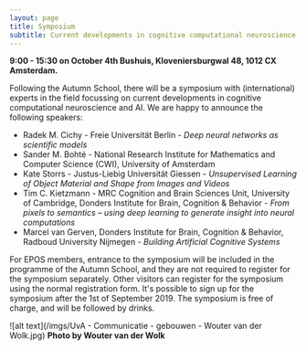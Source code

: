 ```yaml
---
layout: page
title: Symposium
subtitle: Current developments in cognitive computational neuroscience and AI
---
```


**9:00 - 15:30 on October 4th
Bushuis, Kloveniersburgwal 48, 1012 CX Amsterdam.**


Following the Autumn School, there will be a symposium with (international) experts in the field focussing on current developments in cognitive computational neuroscience and AI. We are happy to announce the following speakers:

* Radek M. Cichy - Freie Universität Berlin - *Deep neural networks as scientific models*
* Sander M. Bohté - National Research Institute for Mathematics and Computer Science (CWI), University of Amsterdam
* Kate Storrs - Justus-Liebig Universität Giessen - *Unsupervised Learning of Object Material and Shape from Images and Videos*
* Tim C. Kietzmann - MRC Cognition and Brain Sciences Unit, University of Cambridge, Donders Institute for Brain, Cognition & Behavior - *From pixels to semantics – using deep learning to generate insight into neural computations*
* Marcel van Gerven, Donders Institute for Brain, Cognition & Behavior, Radboud University Nijmegen - *Building Artificial Cognitive Systems*



For EPOS members, entrance to the symposium will be included in the programme of the Autumn School, and they are not required to register for the symposium separately. Other visitors can register for the symposium using the normal registration form. It's possible to sign up for the symposium after the 1st of September 2019.
The symposium is free of charge, and will be followed by drinks.

![alt text](/imgs/UvA - Communicatie - gebouwen - Wouter van der Wolk.jpg)
**Photo by Wouter van der Wolk**
